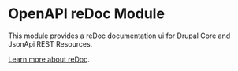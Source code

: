 # OpenAPI reDoc Module

This module provides a reDoc documentation ui for Drupal Core and JsonApi REST
Resources.

[Learn more about reDoc](https://github.com/Rebilly/ReDoc).
